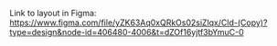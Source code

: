 Link to layout in Figma:
https://www.figma.com/file/yZK63Aq0xQRkOs02siZlqx/Cld-(Copy)?type=design&node-id=406480-4006&t=dZOf16yjtf3bYmuC-0